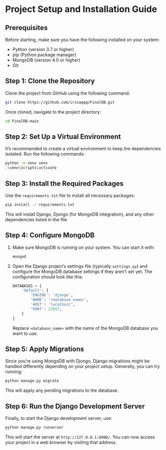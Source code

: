 # Project Setup and Installation Guide

## Prerequisites

Before starting, make sure you have the following installed on your system:

- Python (version 3.7 or higher)
- pip (Python package manager)
- MongoDB (version 4.0 or higher)
- Git

## Step 1: Clone the Repository

Clone the project from GitHub using the following command:

```bash
git clone https://github.com/irinaqqq/FinalDB.git
```

Once cloned, navigate to the project directory:

```bash
cd FinalDB-main
```

## Step 2: Set Up a Virtual Environment

It’s recommended to create a virtual environment to keep the dependencies isolated. Run the following commands:

```bash
python -m venv venv
.\venv\Scripts\activate
```

## Step 3: Install the Required Packages

Use the `requirements.txt` file to install all necessary packages:

```bash
pip install -r requirements.txt
```

This will install Django, Djongo (for MongoDB integration), and any other dependencies listed in the file.

## Step 4: Configure MongoDB

1. Make sure MongoDB is running on your system. You can start it with:
   ```bash
   mongod
   ```
   
2. Open the Django project’s settings file (typically `settings.py`) and configure the MongoDB database settings if they aren't set yet. The configuration should look like this:

   ```python
   DATABASES = {
       'default': {
           'ENGINE': 'djongo',
           'NAME': '<database_name>',
           'HOST': 'localhost',
           'PORT': 27017,
       }
   }
   ```

   Replace `<database_name>` with the name of the MongoDB database you want to use.

## Step 5: Apply Migrations

Since you’re using MongoDB with Djongo, Django migrations might be handled differently depending on your project setup. Generally, you can try running:

```bash
python manage.py migrate
```

This will apply any pending migrations to the database.

## Step 6: Run the Django Development Server

Finally, to start the Django development server, use:

```bash
python manage.py runserver
```

This will start the server at `http://127.0.0.1:8000/`. You can now access your project in a web browser by visiting that address.
